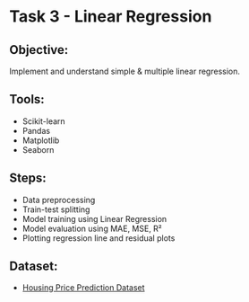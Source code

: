 # Task 3 - Linear Regression

## Objective:
Implement and understand simple & multiple linear regression.

## Tools:
- Scikit-learn
- Pandas
- Matplotlib
- Seaborn

## Steps:
- Data preprocessing
- Train-test splitting
- Model training using Linear Regression
- Model evaluation using MAE, MSE, R²
- Plotting regression line and residual plots

## Dataset:
- [Housing Price Prediction Dataset](https://www.kaggle.com/datasets/harishkumardatalab/housing-price-prediction)

